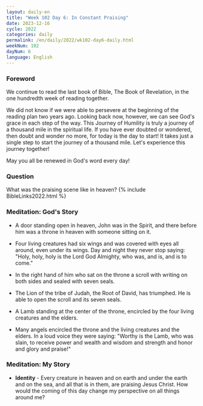 ```yaml
---
layout: daily-en
title: "Week 102 Day 6: In Constant Praising"
date: 2023-12-16
cycle: 2022
categories: daily
permalink: /en/daily/2022/wk102-day6-daily.html
weekNum: 102
dayNum: 6
language: English
---
```


### Foreword     
We continue to read the last book of Bible, The Book of Revelation, in the one hundredth week of reading together. 

We did not know if we were able to persevere at the beginning of the reading plan two years ago. Looking back now, however, we can see God's grace in each step of the way. This Journey of Humility is truly a journey of a thousand mile in the spiritual life. If you have ever doubted or wondered, then doubt and wonder no more, for today is the day to start! It takes just a single step to start the journey of a thousand mile. Let's experience this journey together!

May you all be renewed in God's word every day!

### Question     
What was the praising scene like in heaven?
{% include BibleLinks2022.html %} 

### Meditation: God's Story   
+ A door standing open in heaven, John was in the Spirit, and there before him was a throne in heaven with someone sitting on it. 

+ Four living creatures had six wings and was covered with eyes all around, even under its wings. Day and night they never stop saying: "Holy, holy, holy is the Lord God Almighty, who was, and is, and is to come." 

+ In the right hand of him who sat on the throne a scroll with writing on both sides and sealed with seven seals. 

+ The Lion of the tribe of Judah, the Root of David, has triumphed. He is able to open the scroll and its seven seals. 

+ A Lamb standing at the center of the throne, encircled by the four living creatures and the elders. 

+ Many angels encircled the throne and the living creatures and the elders. In a loud voice they were saying: "Worthy is the Lamb, who was slain, to receive power and wealth and wisdom and strength and honor and glory and praise!" 

### Meditation: My Story   
+ **Identity** - Every creature in heaven and on earth and under the earth and on the sea, and all that is in them, are praising Jesus Christ. How would the coming of this day change my perspective on all things around me? 
